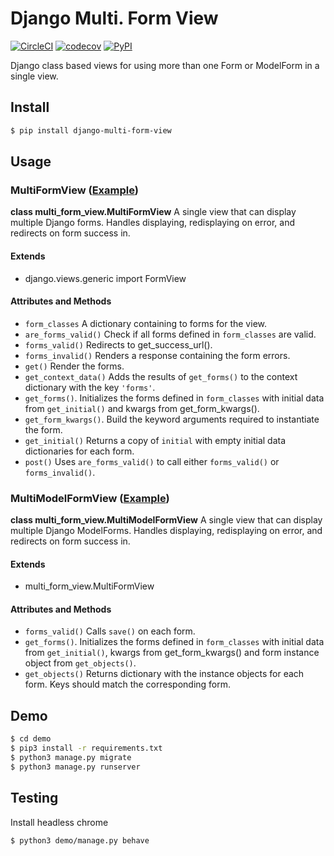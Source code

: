 # Django Multi. Form View
[![CircleCI](https://circleci.com/gh/TimBest/django-multi-form-view.svg?style=shield)](https://circleci.com/gh/TimBest/django-multi-form-view)
[![codecov](https://codecov.io/gh/timbest/django-multi-form-view/branch/master/graph/badge.svg)](https://codecov.io/gh/timbest/django-multi-form-view)
[![PyPI](https://img.shields.io/pypi/v/django-multi-form-view.svg?maxAge=2592000)](https://pypi.python.org/pypi/django-multi-form-view)

Django class based views for using more than one Form or ModelForm in a single view.

## Install
```bash
$ pip install django-multi-form-view
```

## Usage

### MultiFormView ([Example](demo/base/views.py))
**class multi_form_view.MultiFormView**
A single view that can display multiple Django forms. Handles displaying, redisplaying on error, and
redirects on form success in.

#### Extends
* django.views.generic import FormView

#### Attributes and Methods
* `form_classes`
  A dictionary containing to forms for the view.
* `are_forms_valid()`
  Check if all forms defined in `form_classes` are valid.
* `forms_valid()`
  Redirects to get_success_url().
* `forms_invalid()`
  Renders a response containing the form errors.
* `get()`
  Render the forms.
* `get_context_data()`
  Adds the results of `get_forms()` to the context dictionary with the key `'forms'`.
* `get_forms()`.
  Initializes the forms defined in `form_classes` with initial data from `get_initial()` and kwargs
  from get_form_kwargs().
* `get_form_kwargs()`.
  Build the keyword arguments required to instantiate the form.
* `get_initial()`
  Returns a copy of `initial` with empty initial data dictionaries for each form.
* `post()`
  Uses `are_forms_valid()` to call either `forms_valid()` or `forms_invalid()`.

### MultiModelFormView ([Example](demo/base/views.py))
**class multi_form_view.MultiModelFormView**
A single view that can display multiple Django ModelForms. Handles displaying, redisplaying on
error, and redirects on form success in.

#### Extends
* multi_form_view.MultiFormView

#### Attributes and Methods
* `forms_valid()`
  Calls `save()` on each form.
* `get_forms()`.
  Initializes the forms defined in `form_classes` with initial data from `get_initial()`, kwargs
  from get_form_kwargs() and form instance object from `get_objects()`.
* `get_objects()`
  Returns dictionary with the instance objects for each form. Keys should match the corresponding
  form.

## Demo
```bash
$ cd demo
$ pip3 install -r requirements.txt
$ python3 manage.py migrate
$ python3 manage.py runserver
```

## Testing
Install headless chrome
```bash
$ python3 demo/manage.py behave
```
